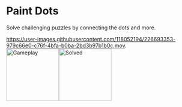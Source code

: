 # Paint Dots
  Solve challenging puzzles by connecting the dots and more.
  
https://user-images.githubusercontent.com/118052194/226693353-979c66e0-c76f-4bfa-b0ba-2bd3b97b1b0c.mov.  
<img width="140" alt="Gameplay" src="https://user-images.githubusercontent.com/118052194/226693679-8f26b71d-a10d-4539-b5b1-185e71c435a8.png"><img width="140" alt="Solved" src="https://user-images.githubusercontent.com/118052194/226693696-66d30773-cff3-4d17-a3b0-d67c14922f3a.png">
